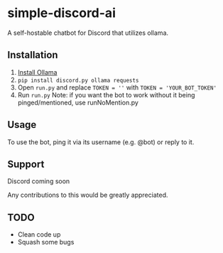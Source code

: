 # simple-discord-ai
A self-hostable chatbot for Discord that utilizes ollama.

## Installation
1. [Install Ollama](https://ollama.com/download/)
2. `pip install discord.py ollama requests`
3. Open `run.py` and replace `TOKEN = ''` with `TOKEN = 'YOUR_BOT_TOKEN'`
4. Run `run.py`
Note: if you want the bot to work without it being pinged/mentioned, use runNoMention.py

## Usage
To use the bot, ping it via its username (e.g. @bot) or reply to it.

## Support

Discord coming soon

Any contributions to this would be greatly appreciated. 

## TODO
- Clean code up
- Squash some bugs
